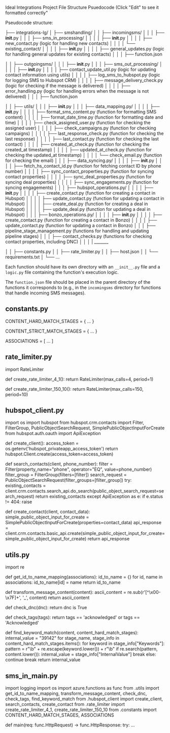Ideal Integrations Project File Structure Psuedocode (Click "Edit" to see it formatted correctly"

Pseudocode structure:

├── integrations-lg/
│ ├── smshandling/
│ │ ├── incomingsms/
│ │ │ ├── __init__.py
│ │ │ ├── sms_in_processing/
│ │ │ │ ├── __init__.py
│ │ │ │ ├── new_contact.py (logic for handling new contacts)
│ │ │ │ └── existing_contact/
│ │ │ │ ├── __init__.py
│ │ │ │ ├── general_updates.py (logic for handling general updates for existing contacts)
│ │ │ ├── function.json

│ │ ├── outgoingsms/
│ │ │ ├── __init__.py
│ │ │ ├── sms_out_processing/
│ │ │ │ ├── __init__.py
│ │ │ │ ├── contact_update_util.py (logic for updating contact information using utils)
│ │ │ │ ├── log_sms_to_hubspot.py (logic for logging SMS to Hubspot CRM)
│ │ │ │ ├── message_delivery_check.py (logic for checking if the message is delivered)
│ │ │ │ ├── error_handling.py (logic for handling errors when the message is not delivered)
│ │ │ ├── function.json

│ │ ├── utils/
│ │ │ ├── __init__.py
│ │ │ ├── data_mapping.py/
│ │ │ │ ├── __init__.py
│ │ │ │ ├── format_sms_content.py (function for formatting SMS content)
│ │ │ │ ├── format_date_time.py (function for formatting date and time)
│ │ │ │ ├── check_assigned_user.py (function for checking the assigned user)
│ │ │ │ ├── check_campaigns.py (function for checking campaigns)
│ │ │ │ ├── last_response_check.py (function for checking the last response)
│ │ │ │ ├── last_contact.py (function for checking the last contact)
│ │ │ │ ├── created_at_check.py (function for checking the created_at timestamp)
│ │ │ │ ├── updated_at_check.py (function for checking the updated_at timestamp)
│ │ │ │ └── check_email.py (function for checking the email)
│ │ │ ├── data_syncing.py/
│ │ │ │ ├── __init__.py
│ │ │ │ ├── fetch_hs_contact_id.py (function for fetching contact ID by phone number)
│ │ │ │ ├── sync_contact_properties.py (function for syncing contact properties)
│ │ │ │ ├── sync_deal_properties.py (function for syncing deal properties)
│ │ │ │ ├── sync_engagements.py (function for syncing engagements)
│ │ │ ├── hubspot_operations.py/
│ │ │ │ ├── __init__.py
│ │ │ │ ├── create_contact.py (function for creating a contact in Hubspot)
│ │ │ │ ├── update_contact.py (function for updating a contact in Hubspot)
│ │ │ │ ├── create_deal.py (function for creating a deal in Hubspot)
│ │ │ │ ├── update_deal.py (function for updating a deal in Hubspot)
│ │ │ ├── bonzo_operations.py/
│ │ │ │ ├── __init__.py
│ │ │ │ ├── create_contact.py (function for creating a contact in Bonzo)
│ │ │ │ ├── update_contact.py (function for updating a contact in Bonzo)
│ │ │ ├── pipeline_stage_management.py (functions for handling and updating pipeline stages)
│ │ │ ├── contact_checks.py (functions for checking contact properties, including DNC)
│ │ │ | _______


│ │ ├── constants.py
│ │ ├── rate_limiter.py
│ │ ├── host.json
│ │ └── requirements.txt
│ └── ...

Each function should have its own directory with an `__init__.py` file and a `logic.py` file containing the function's execution logic. 

The `function.json` file should be placed in the parent directory of the functions it corresponds to (e.g., in the `incomingsms` directory for functions that handle incoming SMS messages).


constants.py
----------
CONTENT_HARD_MATCH_STAGES = {
    ...
}

CONTENT_STRICT_MATCH_STAGES = {
    ...
}

ASSOCIATIONS = [
    ...
]

rate_limiter.py
---------------
import RateLimiter

def create_rate_limiter_4_1():
    return RateLimiter(max_calls=4, period=1)

def create_rate_limiter_150_10():
    return RateLimiter(max_calls=150, period=10)

hubspot_client.py
-----------------
import os
import hubspot
from hubspot.crm.contacts import Filter, FilterGroup, PublicObjectSearchRequest, SimplePublicObjectInputForCreate
from hubspot.auth.oauth import ApiException

def create_client():
    access_token = os.getenv('hubspot_privateapp_access_token')
    return hubspot.Client.create(access_token=access_token)

def search_contacts(client, phone_number):
    filter = Filter(property_name="phone", operator="EQ", value=phone_number)
    filter_group = FilterGroup(filters=[filter])
    search_request = PublicObjectSearchRequest(filter_groups=[filter_group])
    try:
        existing_contacts = client.crm.contacts.search_api.do_search(public_object_search_request=search_request)
        return existing_contacts
    except ApiException as e:
        if e.status != 404:
            raise

def create_contact(client, contact_data):
    simple_public_object_input_for_create = SimplePublicObjectInputForCreate(properties=contact_data)
    api_response = client.crm.contacts.basic_api.create(simple_public_object_input_for_create=simple_public_object_input_for_create)
    return api_response

utils.py
--------
import re

def get_id_to_name_mapping(associations):
    id_to_name = {}
    for id, name in associations:
        id_to_name[id] = name
    return id_to_name

def transform_message_content(content):
    ascii_content = re.sub(r'[^\x00-\x7F]+', '_', content)
    return ascii_content

def check_dnc(dnc):
    return dnc is True

def check_tags(tags):
    return tags == 'acknowledged' or tags == 'Acknowledged'

def find_keyword_match(content, content_hard_match_stages):
    internal_value = "39142"
    for stage_name, stage_info in content_hard_match_stages.items():
        for keyword in stage_info["Keywords"]:
            pattern = r"\b" + re.escape(keyword.lower()) + r"\b"
            if re.search(pattern, content.lower()):
                internal_value = stage_info["InternalValue"]
                break
        else:
            continue
        break
    return internal_value

sms_in_main.py
-------
import logging
import os
import azure.functions as func
from .utils import get_id_to_name_mapping, transform_message_content, check_dnc, check_tags, find_keyword_match
from .hubspot_client import create_client, search_contacts, create_contact
from .rate_limiter import create_rate_limiter_4_1, create_rate_limiter_150_10
from .constants import CONTENT_HARD_MATCH_STAGES, ASSOCIATIONS

def main(req: func.HttpRequest) -> func.HttpResponse:
    try:
        ...
